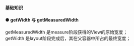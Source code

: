 #### 基础知识

#### ● getWidth 与 getMeasuredWidth 
getMeasuredWidth 是measure阶段获得的View的原始宽度；  
getWidth 是layout阶段完成后，其在父容器中所占的最终宽度；  

